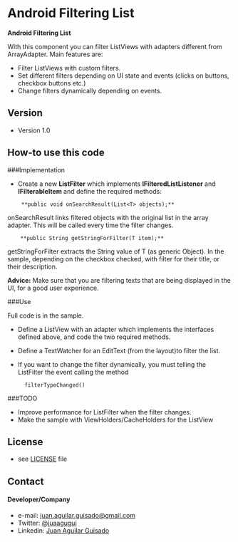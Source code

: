Android Filtering List
======
**Android Filtering List** 

With this component you can filter ListViews with adapters different from ArrayAdapter<String>. Main features are:

* Filter ListViews with custom filters.
* Set different filters depending on  UI state and events (clicks on buttons, checkbox buttons etc.)
* Change filters dynamically depending on events.


## Version 
* Version 1.0

## How-to use this code

###Implementation
 * Create a new **ListFilter<T>** which implements **IFilteredListListener<T>** and  **IFilterableItem<T>** and define the required methods:

 		**public void onSearchResult(List<T> objects);**
 		
 onSearchResult links filtered objects with the original list in the array adapter. This will be called every time the filter changes.
 		
 		**public String getStringForFilter(T item);**
 		
 getStringForFilter extracts the String value of T (as generic Object). In the sample, depending on the checkbox checked, with filter for their title, or their description. 
 
 **Advice:** Make sure that you are filtering texts that are being displayed in the UI, for a good user experience.


###Use

Full code is in the sample.

* Define a ListView with an adapter which implements the interfaces defined above, and code the two required methods.

* Define a TextWatcher for an EditText (from the layout)to filter the list.

* If you want to change the filter dynamically, you must telling the ListFilter the event calling the method 

		filterTypeChanged()

###TODO

* Improve performance for ListFilter<T> when the filter changes.
* Make the sample with ViewHolders/CacheHolders for the ListView

## License 
* see [LICENSE](https://github.com/juaagugui/AndroidFilteringList/blob/master/LICENSE) file

## Contact
#### Developer/Company
* e-mail: juan.aguilar.guisado@gmail.com
* Twitter: [@juaagugui](https://twitter.com/juaagugui)
* Linkedin: [Juan Aguilar Guisado](http://es.linkedin.com/in/juanaguilarguisado)
